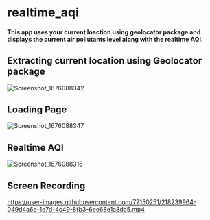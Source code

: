 # realtime_aqi
#### This app uses your current loaction using geolocator package and displays the current air pollutants level along with the realtime AQI.

## Extracting current location using Geolocator package

![Screenshot_1676088342](https://user-images.githubusercontent.com/77150251/218238480-6dd4e00b-bf90-494c-a84d-344e7e30598c.png)

## Loading Page

![Screenshot_1676088347](https://user-images.githubusercontent.com/77150251/218238617-4ce141bd-80ba-4ef1-b514-4dfcd0322ac0.png)

## Realtime AQI 

![Screenshot_1676088316](https://user-images.githubusercontent.com/77150251/218238671-ab24608c-83f9-4dc5-bc28-2abcd796423a.png)

## Screen Recording

https://user-images.githubusercontent.com/77150251/218239964-049d4a6e-1e7d-4c49-8fb3-6ee68e1a8da5.mp4
